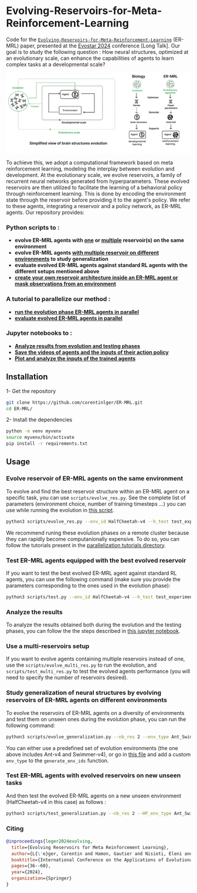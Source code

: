# Evolving-Reservoirs-for-Meta-Reinforcement-Learning


Code for the [`Evolving-Reservoirs-for-Meta-Reinforcement-Learning`](http://arxiv.org/abs/2312.06695) (ER-MRL) paper, presented at the [Evostar 2024](https://www.evostar.org/2024/) conference [Long Talk]. Our goal is to study the following question : How neural structures, optimized at an evolutionary scale, can enhance the capabilities of agents to learn complex tasks at a developmental scale?

![Readme figure](images/readme_fig.png)

To achieve this, we adopt a computational framework based on meta reinforcement learning, modeling the interplay between evolution and development. At the evolutionary scale, we evolve reservoirs, a family of recurrent neural networks generated from hyperparameters. These evolved reservoirs are then utilized to facilitate the learning of a behavioral policy through reinforcement learning. This is done by encoding the environment state through the reservoir before providing it to the agent's policy. We refer to these agents, integrating a reservoir and a policy network, as ER-MRL agents.
Our repository provides:

### Python scripts to :
- **evolve ER-MRL agents with [one](scripts/evolve_res.py) or [multiple](scripts/evolve_multi_res.py) reservoir(s) on the same environment**
- **evolve ER-MRL agents [with multiple reservoir on different environments](scripts/evolve_generalization.py) to study generalization**
- **evaluate evolved ER-MRL agents against standard RL agents with the different setups mentioned above**
- **[create your own reservoir architecture inside an ER-MRL agent or mask observations from an environment](er_mrl/wrappers.py)**

### A tutorial to parallelize our method :
- **[run the evolution phase ER-MRL agents in parallel](parallelization_tutorials/parallelized_evolve_res.slurm)**
- **[evaluate evolved ER-MRL agents in parallel](parallelization_tutorials/parallelized_test.slurm)**

### Jupyter notebooks to :
- **[Analyze results from evolution and testing phases](results_analysis/results_analysis_notebook.ipynb)**
- **[Save the videos of agents and the inputs of their action policy](results_analysis/save_videos_observations_context.ipynb)**
- **[Plot and analyze the inputs of the trained agents](results_analysis/analyze_observations_context.ipynb)**

## Installation 

1- Get the repository

```bash
git clone https://github.com/corentinlger/ER-MRL.git
cd ER-MRL/
```
2- Install the dependencies 

```bash
python -m venv myvenv
source myvenv/bin/activate
pip install -r requirements.txt
```

## Usage

### Evolve reservoir of ER-MRL agents on the same environment


To evolve and find the best reservoir structure within an ER-MRL agent on a specific task, you can use `scripts/evolve_res.py`. See the complete list of parameters (environment choice, number of training timesteps ...) you can use while running the evolution in [this script](scripts/evolve_res.py). 

```bash
python3 scripts/evolve_res.py --env_id HalfCheetah-v4 --h_test test_experiment --training_steps 300000 --nb_trials 100 --sampler Cmaes
```

We recommend runing these evolution phases on a remote cluster because they can rapidly become computanionally expensive. To do so, you can follow the tutorials present in the [parallelization tutorials directory](parallelization_tutorials/).

### Test ER-MRL agents equipped with the best evolved reservoir

If you want to test the best evolved ER-MRL agent against standard RL agents, you can use the following command (make sure you provide the parameters corresponding to the ones used in the evolution phase):

```bash
python3 scripts/test.py --env_id HalfCheetah-v4 --h_test test_experiment --HP_training_steps 300000
```

### Analyze the results

To analyze the results obtained both during the evolution and the testing phases, you can follow the the steps described in [this jupyter notebook](results_analysis/results_analysis_notebook.ipynb).


### Use a multi-reservoirs setup

If you want to evolve agents containing multiple reservoirs instead of one, use the `scripts/evolve_multi_res.py` to run the evolution, and `scripts/test_multi_res.py` to test the evolved agents performance (you will need to specify the number of reservoirs desired).

### Study generalization of neural structures by evolving reservoirs of ER-MRL agents on different environments

To evolve the reservoirs of ER-MRL agents on a diversity of environments and test them on unseen ones during the evolution phase, you can run the following command:

```bash
python3 scripts/evolve_generalization.py --nb_res 2 --env_type Ant_Swimmer --h_test generalization_test_experiment --training_timesteps 300000 --nb_trials 100 --sampler Cmaes
```

You can either use a predefined set of evolution environments (the one above includes Ant-v4 and Swimmer-v4), or go in [this file](er_mrl/experiments.py) and add a custom `env_type` to the ```generate_env_ids``` function.


### Test ER-MRL agents with evolved reservoirs on new unseen tasks

And then test the evolved ER-MRL agents on a new unseen environment (HalfCheetah-v4 in this case) as follows : 

```bash
python3 scripts/test_generalization.py --nb_res 2 --HP_env_type Ant_Swimmer --env_id HalfCheetah-v4 --h_test generalization_test_experiment
```

### Citing

```bibtex
@inproceedings{leger2024evolving,
  title={Evolving Reservoirs for Meta Reinforcement Learning},
  author={L{\'e}ger, Corentin and Hamon, Gautier and Nisioti, Eleni and Hinaut, Xavier and Moulin-Frier, Cl{\'e}ment},
  booktitle={International Conference on the Applications of Evolutionary Computation (Part of EvoStar)},
  pages={36--60},
  year={2024},
  organization={Springer}
}
 ```

